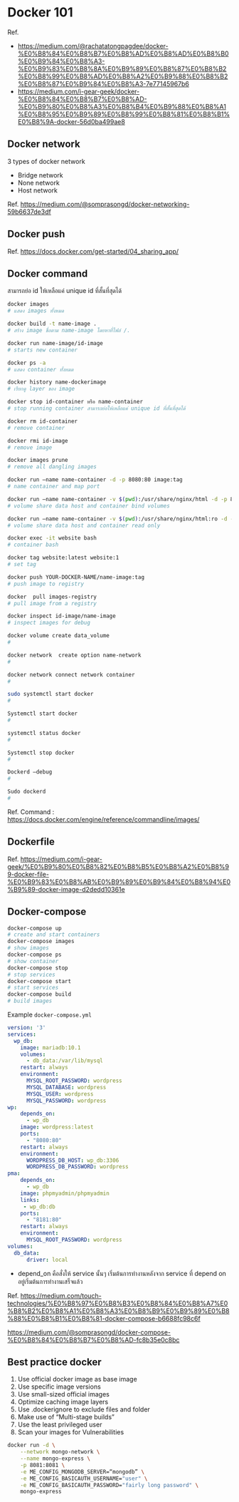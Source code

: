 # Docker 101

Ref.
-  https://medium.com/@rachatatongpagdee/docker-%E0%B8%84%E0%B8%B7%E0%B8%AD%E0%B8%AD%E0%B8%B0%E0%B9%84%E0%B8%A3-%E0%B9%83%E0%B8%8A%E0%B9%89%E0%B8%87%E0%B8%B2%E0%B8%99%E0%B8%AD%E0%B8%A2%E0%B9%88%E0%B8%B2%E0%B8%87%E0%B9%84%E0%B8%A3-7e77145967b6
- https://medium.com/i-gear-geek/docker-%E0%B8%84%E0%B8%B7%E0%B8%AD-%E0%B9%80%E0%B8%A3%E0%B8%B4%E0%B9%88%E0%B8%A1%E0%B8%95%E0%B9%89%E0%B8%99%E0%B8%81%E0%B8%B1%E0%B8%9A-docker-56d0ba499ae8 


## Docker network 
3 types of docker network
- Bridge network
- None network
- Host network

Ref. https://medium.com/@somprasongd/docker-networking-59b6637de3df

## Docker push
Ref. https://docs.docker.com/get-started/04_sharing_app/ 

## Docker command
สามารถย่อ id ให้เหลือแค่ unique id ที่สั้นที่สุดได้

```bash
docker images 
# แสดง images ทั้งหมด

docker build -t name-image .
# สร้าง image ชื่อตาม name-image โดยหาที่ไฟล์ /. 

docker run name-image/id-image 
# starts new container 

docker ps -a 
# แสดง container ทั้งหมด

docker history name-dockerimage 
# เรียกดู layer ของ image

docker stop id-container หรือ name-container
# stop running container สามารถย่อให้เหลือแค่ unique id ที่สั้นที่สุดได้

docker rm id-container 
# remove container

docker rmi id-image 
# remove image

docker images prune
# remove all dangling images

docker run —name name-container -d -p 8080:80 image:tag
# name container and map port

docker run —name name-container -v $(pwd):/usr/share/nginx/html -d -p 8080:80 image:tag
# volume share data host and container bind volumes 

docker run —name name-container -v $(pwd):/usr/share/nginx/html:ro -d -p 8080:80 image:tag
# volume share data host and container read only

docker exec -it website bash
# container bash  

docker tag website:latest website:1
# set tag

docker push YOUR-DOCKER-NAME/name-image:tag
# push image to registry

docker  pull images-registry
# pull image from a registry

docker inspect id-image/name-image
# inspect images for debug

docker volume create data_volume
# 

docker network  create option name-network
#

docker network connect network container
#

sudo systemctl start docker
#

Systemctl start docker
#

systemctl status docker
#

Systemctl stop docker
#

Dockerd —debug
#

Sudo dockerd
#
```

Ref. Command : https://docs.docker.com/engine/reference/commandline/images/


## Dockerfile
Ref. https://medium.com/i-gear-geek/%E0%B9%80%E0%B8%82%E0%B8%B5%E0%B8%A2%E0%B8%99-docker-file-%E0%B9%83%E0%B8%AB%E0%B9%89%E0%B9%84%E0%B8%94%E0%B9%89-docker-image-d2dedd10361e


## Docker-compose

```bash
docker-compose up
# create and start containers
docker-compose images
# show images
docker-compose ps
# show container
docker-compose stop
# stop services
docker-compose start
# start services
docker-compose build
# build images
```
Example `docker-compose.yml`
```yml
version: '3'
services:
  wp_db:
    image: mariadb:10.1
    volumes:
      - db_data:/var/lib/mysql
    restart: always
    environment:
      MYSQL_ROOT_PASSWORD: wordpress
      MYSQL_DATABASE: wordpress
      MYSQL_USER: wordpress
      MYSQL_PASSWORD: wordpress
wp:
    depends_on:
      - wp_db
    image: wordpress:latest
    ports:
      - "8080:80"
    restart: always
    environment:
      WORDPRESS_DB_HOST: wp_db:3306
      WORDPRESS_DB_PASSWORD: wordpress
pma:
    depends_on:
      - wp_db
    image: phpmyadmin/phpmyadmin
    links:
     - wp_db:db
    ports:
      - "8181:80"
    restart: always
    environment:
      MYSQL_ROOT_PASSWORD: wordpress
volumes:
  db_data:
      driver: local
```

- depend_on คือสั่งให้ service นั้นๆ เริ่มต้นการทำงานหลังจาก service ที่ depend on อยู่เริ่มต้นการทำงานเสร็จแล้ว

Ref. https://medium.com/touch-technologies/%E0%B8%97%E0%B8%B3%E0%B8%84%E0%B8%A7%E0%B8%B2%E0%B8%A1%E0%B8%A3%E0%B8%B9%E0%B9%89%E0%B8%88%E0%B8%B1%E0%B8%81-docker-compose-b6688fc98c6f

https://medium.com/@somprasongd/docker-compose-%E0%B8%84%E0%B8%B7%E0%B8%AD-fc8b35e0c8bc


## Best practice docker
1. Use official docker image as base image
2. Use specific image versions
3. Use small-sized official images
4. Optimize caching image layers
5. Use .dockerignore to exclude files and folder
6. Make use of “Multi-stage builds”
7. Use the least privileged user
8. Scan your images for Vulnerabilities

```bash
docker run -d \
    --network mongo-network \
    --name mongo-express \
    -p 8081:8081 \
    -e ME_CONFIG_MONGODB_SERVER=“mongodb” \
    -e ME_CONFIG_BASICAUTH_USERNAME="user" \
    -e ME_CONFIG_BASICAUTH_PASSWORD="fairly long password" \
    mongo-express
```